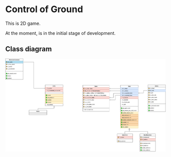 # Control of Ground

This is 2D game.

At the moment, is in the initial stage of development.

## Class diagram

![Class diagram](https://github.com/Kalashnikov-Ivan/Control_Of_Ground/blob/dev/docs/Architecture/CoG_classDiagram.png)